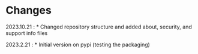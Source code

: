 # Changes

2023.10.21
:    * Changed repository structure and added about, security, and support info files

2023.2.21
:    * Initial version on pypi (testing the packaging)
